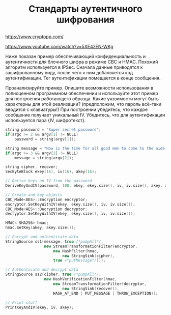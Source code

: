 # <p align = "center">Стандарты аутентичного шифрования</p>

https://www.cryptopp.com/

https://www.youtube.com/watch?v=5XE4zEN-WKg

Ниже показан пример обеспечивающий конфиденциальность и аутентичности для блочного шифра в режиме CBC и HMAC. Похожий алгоритм используется в IPSec. Сначала данные приводятся к зашифрованному виду, после чего к ним добалвяется код аутентификации. Тег аутентификации помещается в конце сообщения.

Проанализируйте пример. Опишите возможности использования в полноценном программном обеспечении и используйте этот пример для построения работающего образца. Какие уязвимости могут быть характерны для этой реализации? (предположим, что пароль всё-таки вводится с клавиатуры!) При построении убедитесь, что каждое сообщение получает уникальный IV. Убедитесь, что для аутентификации используется пара {IV, шифротекст}.

```cpp
string password = "Super secret password";
if(argc >= 2 && argv[1] != NULL)
    password = string(argv[1]);

string message = "Now is the time for all good men to come to the aide of their country";
if(argc >= 3 && argv[2] != NULL)
    message = string(argv[2]);

string cipher, recover;
SecByteBlock ekey(16), iv(16), akey(16);

// Derive keys an IV from the password
DeriveKeyAndIV(password, 100, ekey, ekey.size(), iv, iv.size(), akey, akey.size());

// Create and key objects
CBC_Mode<AES>::Encryption encryptor;
encryptor.SetKeyWithIV(ekey, ekey.size(), iv, iv.size());
CBC_Mode<AES>::Decryption decryptor;
decryptor.SetKeyWithIV(ekey, ekey.size(), iv, iv.size());

HMAC< SHA256> hmac;
hmac.SetKey(akey, akey.size());

// Encrypt and authenticate data
StringSource ss1(message, true /*pumpAll*/,
                 new StreamTransformationFilter(encryptor,
                     new HashFilter(hmac,
                         new StringSink(cipher),
                     true /*putMessage*/)));

// Authenticate and decrypt data
StringSource ss2(cipher, true /*pumpAll*/,
                 new HashVerificationFilter(hmac,
                     new StreamTransformationFilter(decryptor,
                         new StringSink(recover)),
                     HASH_AT_END | PUT_MESSAGE | THROW_EXCEPTION));
    
// Print stuff
PrintKeyAndIV(ekey, iv, akey);
```


